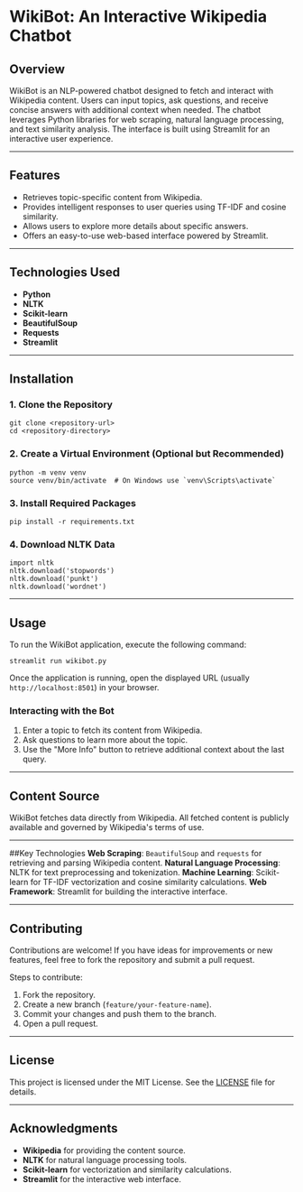 
# WikiBot: An Interactive Wikipedia Chatbot

## Overview
WikiBot is an NLP-powered chatbot designed to fetch and interact with Wikipedia content. Users can input topics, ask questions, and receive concise answers with additional context when needed. The chatbot leverages Python libraries for web scraping, natural language processing, and text similarity analysis. The interface is built using Streamlit for an interactive user experience.

---

## Features
- Retrieves topic-specific content from Wikipedia.
- Provides intelligent responses to user queries using TF-IDF and cosine similarity.
- Allows users to explore more details about specific answers.
- Offers an easy-to-use web-based interface powered by Streamlit.

---

## Technologies Used
- **Python**
- **NLTK**
- **Scikit-learn**
- **BeautifulSoup**
- **Requests**
- **Streamlit**

---

## Installation

### 1. Clone the Repository
```
git clone <repository-url>
cd <repository-directory>
```

### 2. Create a Virtual Environment (Optional but Recommended)
```
python -m venv venv
source venv/bin/activate  # On Windows use `venv\Scripts\activate`
```

### 3. Install Required Packages
```
pip install -r requirements.txt
```

### 4. Download NLTK Data
```
import nltk
nltk.download('stopwords')
nltk.download('punkt')
nltk.download('wordnet')
```

---

## Usage
To run the WikiBot application, execute the following command:
```
streamlit run wikibot.py
```

Once the application is running, open the displayed URL (usually `http://localhost:8501`) in your browser. 

### Interacting with the Bot
1. Enter a topic to fetch its content from Wikipedia.
2. Ask questions to learn more about the topic.
3. Use the "More Info" button to retrieve additional context about the last query.

---

## Content Source
WikiBot fetches data directly from Wikipedia. All fetched content is publicly available and governed by Wikipedia's terms of use.

---

##Key Technologies
**Web Scraping**: ```BeautifulSoup``` and ```requests``` for retrieving and parsing Wikipedia content.
**Natural Language Processing**: NLTK for text preprocessing and tokenization.
**Machine Learning**: Scikit-learn for TF-IDF vectorization and cosine similarity calculations.
**Web Framework**: Streamlit for building the interactive interface.

---

## Contributing
Contributions are welcome! If you have ideas for improvements or new features, feel free to fork the repository and submit a pull request.

Steps to contribute:
1. Fork the repository.
2. Create a new branch (`feature/your-feature-name`).
3. Commit your changes and push them to the branch.
4. Open a pull request.

---

## License
This project is licensed under the MIT License. See the [LICENSE](LICENSE) file for details.

---

## Acknowledgments
- **Wikipedia** for providing the content source.
- **NLTK** for natural language processing tools.
- **Scikit-learn** for vectorization and similarity calculations.
- **Streamlit** for the interactive web interface.
